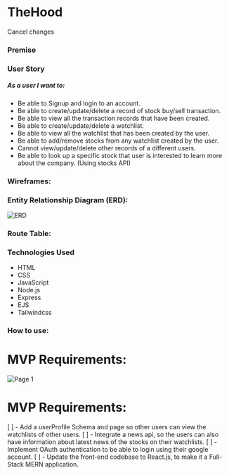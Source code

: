 # TheHood
Cancel changes
### Premise


### User Story

##### As a user I want to:

- Be able to Signup and login to an account.
- Be able to create/update/delete a record of stock buy/sell transaction.
- Be able to view all the transaction records that have been created.
- Be able to create/update/delete a watchlist.
- Be able to view all the watchlist that has been created by the user.
- Be able to add/remove stocks from any watchlist created by the user.
- Cannot view/update/delete other records of a different users.
- Be able to look up a specific stock that user is interested to learn more about the company. (Using stocks API)


### Wireframes:


### Entity Relationship Diagram (ERD):

![ERD](https://user-images.githubusercontent.com/42398487/173120149-16b60d49-4697-4aa9-a17b-93f2babc60df.png)


### Route Table:


### Technologies Used

- HTML
- CSS
- JavaScript
- Node.js
- Express
- EJS
- Tailwindcss

### How to use:



# MVP Requirements:

![Page 1](https://user-images.githubusercontent.com/42398487/169837028-52f56554-d42c-47df-81a0-348c40e4c7ba.png)


# MVP Requirements:

[ ] - Add a userProfile Schema and page so other users can view the watchlists of other users.
[ ] - Integrate a news api, so the users can also have information about latest news of the stocks on their watchlists.
[ ] - Implement OAuth authentication to be able to login using their google account.
[ ] - Update the front-end codebase to React.js, to make it a Full-Stack MERN application.

